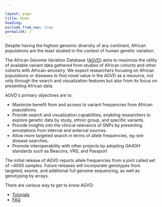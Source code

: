 ```yaml
---

layout: page
title: Home
heading: 
exclude_from_nav: true
permalink: /
---
```



Despite having the highest genomic diversity of any continent, African populations are the least studied in the context of human genetic variation. 

The African Genome Variation Database ([AGVD](https://agvd.h3abionet.org/)) aims to maximize the utility of available variant data gathered from studies of African cohorts and other cohorts with African-ancestry. We expect researchers focusing on African populations or diseases to find novel value in the AGVD as a resource, not only through the search and visualization features but also from its focus on presenting African data. 


AGVD's primary objectives are to:
 - Maximize benefit from and access to variant frequencies from African populations.
 - Provide search and visualization capabilities, enabling researchers to explore genetic data by study, ethnic group, and specific variants. 
 - Provide insights into the clinical relevance of SNPs by presenting annotations from internal and external sources. 
 - Allow more targeted search in terms of allele frequencies, eg rare disease searches.
 - Promote interoperability with other projects by adopting GA4GH standards such as Beacons, VRS, and Passport


The initial release of AGVD reports allele frequencies from a joint called set of ~4000 samples. Future releases will incorporate genotypes from targeted, exome, and additional full genome sequencing, as well as genotyping by arrays. 


There are various way to get to know AGVD:

 - [Tutorials](/tutorials)
 - [FAQ](faq)
